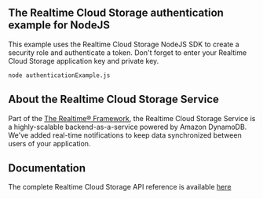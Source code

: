 ## The Realtime Cloud Storage authentication example for NodeJS
This example uses the Realtime Cloud Storage NodeJS SDK to create a security role and authenticate a token. Don't forget to enter your Realtime Cloud Storage application key and private key.

    node authenticationExample.js

## About the Realtime Cloud Storage Service
Part of the [The Realtime® Framework](http://framework.realtime.co), the Realtime Cloud Storage Service is a highly-scalable backend-as-a-service powered by Amazon DynamoDB. We've added real-time notifications to keep data synchronized between users of your application.
 
## Documentation
The complete Realtime Cloud Storage API reference is available [here](http://framework.realtime.co/storage/#documentation)